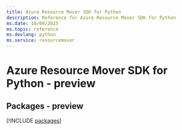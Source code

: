 ```yaml
---
title: Azure Resource Mover SDK for Python
description: Reference for Azure Resource Mover SDK for Python
ms.date: 10/09/2025
ms.topic: reference
ms.devlang: python
ms.service: resourcemover
---
```

# Azure Resource Mover SDK for Python - preview
## Packages - preview
[!INCLUDE [packages](resource-mover-index.md)]